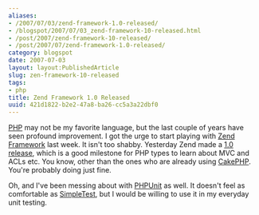 ```yaml
---
aliases:
- /2007/07/03/zend-framework-1.0-released/
- /blogspot/2007/07/03_zend-framework-10-released.html
- /post/2007/zend-framework-10-released/
- /post/2007/07/zend-framework-1.0-released/
category: blogspot
date: 2007-07-03
layout: layout:PublishedArticle
slug: zen-framework-10-released
tags:
- php
title: Zend Framework 1.0 Released
uuid: 421d1822-b2e2-47a8-ba26-cc5a3a22dbf0
---
```


<a href="/tags/php/">PHP</a> may not be my favorite language, but the last couple of years have seen profound improvement. I got the urge to start playing with <a href="http://framework.zend.com/">Zend Framework</a> last week. It isn't too shabby. Yesterday Zend made a <a href="http://devzone.zend.com/article/2262-Zend-Framework-1.0.0-production-release">1.0 release</a>, which is a good milestone for PHP types to learn about MVC and ACLs etc. You know, other than the ones who are already using <a href="http://cakephp.org/">CakePHP</a>. You're probably doing just fine.
<!--more-->

Oh, and I've been messing about with <a href="http://www.phpunit.de/">PHPUnit</a> as well. It doesn't feel as comfortable as <a href="http://simpletest.org/">SimpleTest</a>, but I would be willing to use it in my everyday unit testing.